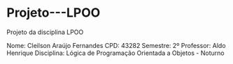 # Projeto---LPOO
Projeto da disciplina LPOO

Nome: Cleilson Araújo Fernandes
CPD: 43282
Semestre: 2º
Professor: Aldo Henrique
Disciplina: Lógica de Programação Orientada a Objetos - Noturno
